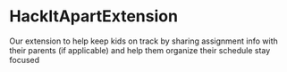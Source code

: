 # HackItApartExtension
Our extension to help keep kids on track by sharing assignment info with their parents (if applicable) and help them organize their schedule stay focused
